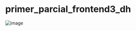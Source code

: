 # primer_parcial_frontend3_dh
![image](https://github.com/ezestom/primer_parcial_frontend3_dh/assets/100095709/699af73c-16a0-42fb-8685-d8331dc46d7d)
